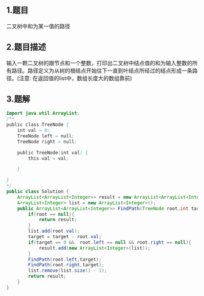 ## 1.题目

 二叉树中和为某一值的路径 

## 2.题目描述

 输入一颗二叉树的跟节点和一个整数，打印出二叉树中结点值的和为输入整数的所有路径。路径定义为从树的根结点开始往下一直到叶结点所经过的结点形成一条路径。(注意: 在返回值的list中，数组长度大的数组靠前) 

## 3.题解

```java
import java.util.ArrayList;
/**
public class TreeNode {
    int val = 0;
    TreeNode left = null;
    TreeNode right = null;

    public TreeNode(int val) {
        this.val = val;

    }

}
*/
public class Solution {
    ArrayList<ArrayList<Integer>> result = new ArrayList<ArrayList<Integer>>();
    ArrayList<Integer> list = new ArrayList<Integer>();
    public ArrayList<ArrayList<Integer>> FindPath(TreeNode root,int target) {
        if(root == null){
            return result;
        }
        list.add(root.val);
        target = target - root.val;
        if(target == 0 &&  root.left == null && root.right == null){
            result.add(new ArrayList<Integer>(list));
        }
        FindPath(root.left,target);
        FindPath(root.right,target);
        list.remove(list.size() - 1);
        return result;
    }
}
```

